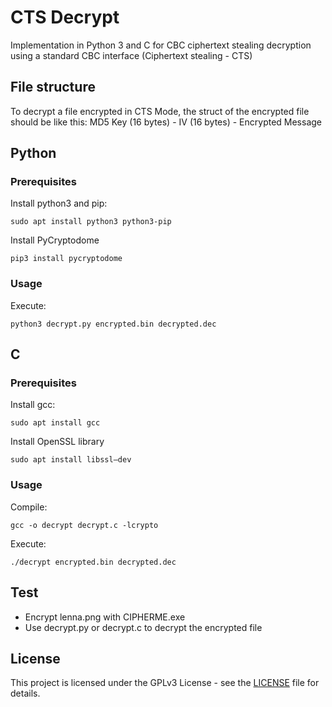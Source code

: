 # CTS Decrypt
Implementation in Python 3 and C for CBC ciphertext stealing decryption using a standard CBC interface (Ciphertext stealing - CTS)

## File structure
To decrypt a file encrypted in CTS Mode, the struct of the encrypted file should be like this:
MD5 Key (16 bytes) - IV (16 bytes) - Encrypted Message

## Python
### Prerequisites
Install python3 and pip:
```
sudo apt install python3 python3-pip
```
Install PyCryptodome 
```
pip3 install pycryptodome
```
### Usage
Execute:
```
python3 decrypt.py encrypted.bin decrypted.dec
```
## C
### Prerequisites
Install gcc:
```
sudo apt install gcc
```
Install OpenSSL library
```
sudo apt install libssl–dev
```
### Usage
Compile:
```
gcc -o decrypt decrypt.c -lcrypto
```
Execute:
```
./decrypt encrypted.bin decrypted.dec
```

## Test
- Encrypt lenna.png with CIPHERME.exe
- Use decrypt.py or decrypt.c to decrypt the encrypted file

## License
This project is licensed under the GPLv3 License - see the [LICENSE](LICENSE) file for details.
